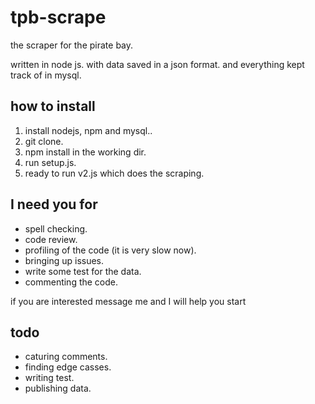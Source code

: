 # tpb-scrape
the scraper for the pirate bay.

written in node js.
with data saved in a json format.
and everything kept track of in mysql.

## how to install
1. install nodejs, npm and mysql..
2. git clone.
3. npm install in the working dir.
4. run setup.js.
5. ready to run v2.js which does the scraping.

## I need you for

- spell checking.
- code review.
- profiling of the code (it is very slow now).
- bringing up issues.
- write some test for the data.
- commenting the code.

if you are interested message me and I will help you start

## todo
+ caturing comments.
+ finding edge casses.
+ writing test.
+ publishing data.
